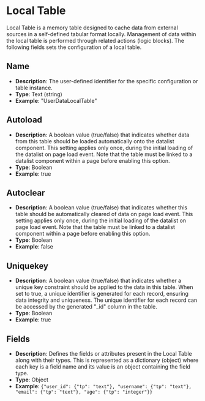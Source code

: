 # Local Table

Local Table is a memory table designed to cache data from external sources in a self-defined tabular format locally. Management of data within the local table is performed through related actions (logic blocks). The following fields sets the configuration of a local table.

## Name
- **Description**: The user-defined identifier for the specific configuration or table instance.
- **Type**: Text (string)
- **Example**: "UserDataLocalTable"

## Autoload
- **Description**: A boolean value (true/false) that indicates whether data from this table should be loaded automatically onto the datalist component. This setting applies only once, during the initial loading of the datalist on page load event. Note that the table must be linked to a datalist component within a page before enabling this option.
- **Type**: Boolean
- **Example**: true

## Autoclear
- **Description**: A boolean value (true/false) that indicates whether this table should be automatically cleared of data on page load event. This setting applies only once, during the initial loading of the datalist on page load event. Note that the table must be linked to a datalist component within a page before enabling this option.
- **Type**: Boolean
- **Example**: false

## Uniquekey
- **Description**: A boolean value (true/false) that indicates whether a unique key constraint should be applied to the data in this table. When set to true, a unique identifier is generated for each record, ensuring data integrity and uniqueness. The unique identifier for each record can be accessed by the generated "_id" column in the table.
- **Type**: Boolean
- **Example**: true

## Fields
- **Description**: Defines the fields or attributes present in the Local Table along with their types. This is represented as a dictionary (object) where each key is a field name and its value is an object containing the field type.
- **Type**: Object
- **Example**: `{"user_id": {"tp": "text"}, "username": {"tp": "text"}, "email": {"tp": "text"}, "age": {"tp": "integer"}}`
